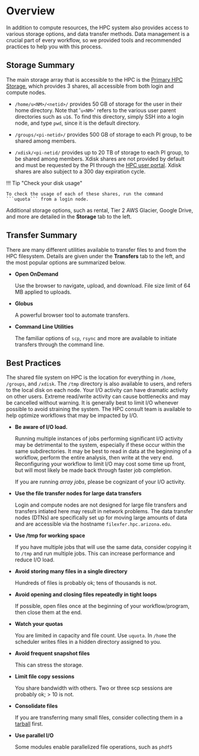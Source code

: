 # Overview

In addition to compute resources, the HPC system also provides access to various storage options, and data transfer methods. Data management is a crucial part of every workflow, so we provided tools and recommended practices to help you with this process.

## Storage Summary

The main storage array that is accessible to the HPC is the [Primary HPC Storage](../storage/hpc_storage/), which provides 3 shares, all accessible from both login and compute nodes. 

* ```/home/u<NM>/<netid>/``` provides 50 GB of storage for the user in their home directory. Note that '```u<NM>```' refers to the various user parent directories such as ```u16```. To find this directory, simply SSH into a login node, and type ```pwd```, since it is the default directory.

* ```/groups/<pi-netid>/``` provides 500 GB of storage to each PI group, to be shared among members.

* ```/xdisk/<pi-netid/``` provides up to 20 TB of storage to each PI group, to be shared among members. Xdisk shares are not provided by default and must be requested by the PI through the [HPC user portal](https://portal.hpc.arizona.edu). Xdisk shares are also subject to a 300 day expiration cycle. 

!!! Tip "Check your disk usage"

	To check the usage of each of these shares, run the command ```uquota``` from a login node. 

Additional storage options, such as rental, Tier 2 AWS Glacier, Google Drive, and more are detailed in the **Storage** tab to the left. 

## Transfer Summary

There are many different utilities available to transfer files to and from the HPC filesystem. Details are given under the **Transfers** tab to the left, and the most popular options are summarized below. 

* **Open OnDemand**

	Use the browser to navigate, upload, and download. File size limit of 64 MB applied to uploads. 

* **Globus** 

	A powerful browser tool to automate transfers. 

* **Command Line Utilities**

	The familiar options of ```scp```, ```rsync``` and more are available to initiate transfers through the command line.

## Best Practices

The shared file system on HPC is the location for everything in ```/home```, ```/groups```, and ```/xdisk```. The ```/tmp``` directory is also available to users, and refers to the local disk on each node. Your I/O activity can have dramatic activity on other users. Extreme read/write activity can cause bottlenecks and may be cancelled without warning. It is generally best to limit I/O whenever possible to avoid straining the system. The HPC consult team is available to help optimize workflows that may be impacted by I/O. 
    
* **Be aware of I/O load.**
    
	Running multiple instances of jobs performing significant I/O activity may be detrimental to the system, especially if these occur within the same subdirectories. It may be best to read in data at the beginning of a workflow, perform the entire analysis, then write at the very end. Reconfiguring your workflow to limit I/O may cost some time up front, but will most likely be made back through faster job completion. 

    If you are running *array jobs*, please be cognizant of your I/O activity.

* **Use the file transfer nodes for large data transfers**

	Login and compute nodes are not designed for large file transfers and transfers intiated here may result in network problems. The data transfer nodes (DTNs) are specifically set up for moving large amounts of data and are accessible via the hostname `filexfer.hpc.arizona.edu`.

* **Use /tmp for working space**

	If you have multiple jobs that will use the same data, consider copying it to ```/tmp``` and run multiple jobs. This can increase performance and reduce I/O load.

* **Avoid storing many files in a single directory**

	Hundreds of files is probably ok; tens of thousands is not.    

* **Avoid opening and closing files repeatedly in tight loops**

	If possible, open files once at the beginning of your workflow/program, then close them at the end.
     
* **Watch your quotas**

	You are limited in capacity and file count. Use ```uquota```. In ```/home``` the scheduler writes files in a hidden directory assigned to you.

* **Avoid frequent snapshot files**
  
	This can stress the storage.

* **Limit file copy sessions**

	You share bandwidth with others. Two or three scp sessions are probably ok; > 10 is not.
    
* **Consolidate files**

	If you are transferring many small files, consider collecting them in a [tarball](https://www.freecodecamp.org/news/how-to-compress-files-in-linux-with-tar-command/) first.

* **Use parallel I/O**

	Some modules enable parallelized file operations, such as ```phdf5```
